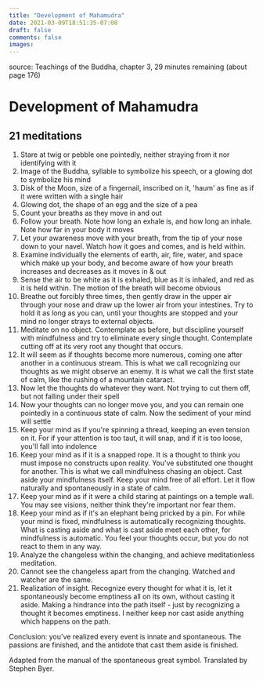 ```yaml
---
title: "Development of Mahamudra"
date: 2021-03-09T18:51:35-07:00
draft: false
comments: false
images:
---
```


source: Teachings of the Buddha, chapter 3, 29 minutes remaining (about page 176)

# Development of Mahamudra
## 21 meditations
1. Stare at twig or pebble one pointedly, neither straying from it nor identifying with it
1. Image of the Buddha, syllable to symbolize his speech, or a glowing dot to symbolize his mind
1. Disk of the Moon, size of a fingernail, inscribed on it, 'haum' as fine as if it were written with a single hair
1. Glowing dot, the shape of an egg and the size of a pea
1. Count your breaths as they move in and out
1. Follow your breath. Note how long an exhale is, and how long an inhale. Note how far in your body it moves 
1. Let your awareness move with your breath, from the tip of your nose down to your navel. Watch how it goes and comes, and is held within.
1. Examine individually the elements of earth, air, fire, water, and space which make up your body, and become aware of how your breath increases and decreases as it moves in & out
1. Sense the air to be white as it is exhaled, blue as it is inhaled, and red as it is held within. The motion of the breath will become obvious
1. Breathe out forcibly three times, then gently draw in the upper air through your nose and draw up the lower air from your intestines. Try to hold it as long as you can, until your thoughts are stopped and your mind no longer strays to external objects.
1. Meditate on no object. Contemplate as before, but discipline yourself with mindfulness and try to eliminate every single thought. Contemplate cutting off at its very root any thought that occurs.
1. It will seem as if thoughts become more numerous, coming one after another in a continuous stream. This is what we call recognizing our thoughts as we might observe an enemy. It is what we call the first state of calm, like the rushing of a mountain cataract.
1. Now let the thoughts do whatever they want. Not trying to cut them off, but not falling under their spell
1. Now your thoughts can no longer move you, and you can remain one pointedly in a continuous state of calm. Now the sediment of your mind will settle
1. Keep your mind as if you're spinning a thread, keeping an even tension on it. For if your attention is too taut, it will snap, and if it is too loose, you'll fall into indolence
1. Keep your mind as if it is a snapped rope. It is a thought to think you must impose no constructs upon reality. You've substituted one thought for another. This is what we call mindfulness chasing an object. Cast aside your mindfulness itself. Keep your mind free of all effort. Let it flow naturally and spontaneously in a state of calm.
1. Keep your mind as if it were a child staring at paintings on a temple wall. You may see visions, neither think they're important nor fear them.
1. Keep your mind as if it's an elephant being pricked by a pin. For while your mind is fixed, mindfulness is automatically recognizing thoughts. What is casting aside and what is cast aside meet each other, for mindfulness is automatic. You feel your thoughts occur, but you do not react to them in any way.
1. Analyze the changeless within the changing, and achieve meditationless meditation.
1. Cannot see the changeless apart from the changing. Watched and watcher are the same.
1. Realization of insight. Recognize every thought for what it is, let it spontaneously become emptiness all on its own, without casting it aside. Making a hindrance into the path itself - just by recognizing a thought it becomes emptiness. I neither keep nor cast aside anything which happens on the path.

Conclusion: you've realized every event is innate and spontaneous. The passions are finished, and the antidote that cast them aside is finished.

Adapted from the manual of the spontaneous great symbol. Translated by Stephen Byer.
